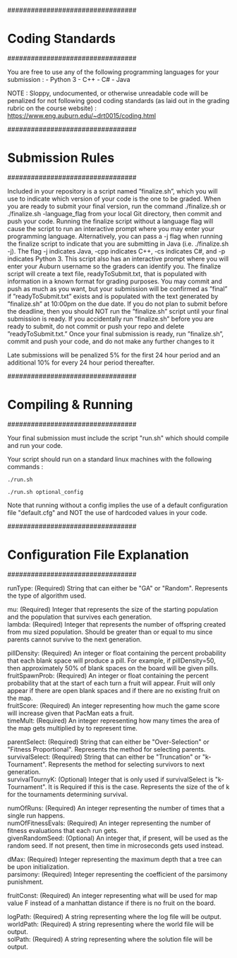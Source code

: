 #################################
#	Coding Standards	#
#################################

You are free to use any of the following programming languages for your submission :
	- Python 3
	- C++
	- C#
	- Java

NOTE : Sloppy, undocumented, or otherwise unreadable code will be penalized for not following good coding standards (as laid out in the grading rubric on the course website) : https://www.eng.auburn.edu/~drt0015/coding.html

#################################
#	Submission Rules	#
#################################

Included in your repository is a script named ”finalize.sh”, which you will use to indicate which version of your code is the one to be graded. When you are ready to submit your final version, run the command ./finalize.sh or ./finalize.sh -language_flag from your local Git directory, then commit and push your code. Running the finalize script without a language flag will cause the script to run an interactive prompt where you may enter your programming language. Alternatively, you can pass a -j flag when running the finalize script to indicate that you are submitting in Java (i.e. ./finalize.sh -j). The flag -j indicates Java, -cpp indicates C++, -cs indicates C#, and -p indicates Python 3. This script also has an interactive prompt where you will enter your Auburn username so the graders can identify you. The finalize script will create a text file, readyToSubmit.txt, that is populated with information in a known format for grading purposes. You may commit and push as much as you want, but your submission will be confirmed as ”final” if ”readyToSubmit.txt” exists and is populated with the text generated by ”finalize.sh” at 10:00pm on the due date. If you do not plan to submit before the deadline, then you should NOT run the ”finalize.sh” script until your final submission is ready. If you accidentally run ”finalize.sh” before you are ready to submit, do not commit or push your repo and delete ”readyToSubmit.txt.” Once your final submission is ready, run ”finalize.sh”, commit and push your code, and do not make any further changes to it

Late submissions will be penalized 5% for the first 24 hour period and an additional 10% for every 24 hour period thereafter.

#################################
#       Compiling & Running	#
#################################

Your final submission must include the script "run.sh" which should compile and run your code.

Your script should run on a standard linux machines with the following commands :
```
./run.sh
```
```
./run.sh optional_config
```
Note that running without a config implies the use of a default configuration file "default.cfg" and NOT the use of hardcoded values in your code.

#################################
# Configuration File Explanation #
#################################

runType: (Required) String that can either be "GA" or "Random". Represents the type of algorithm used.

mu: (Required) Integer that represents the size of the starting population and the population that survives each generation.\
lambda: (Required) Integer that represents the number of offspring created from mu sized population. Should be greater than or equal to mu since parents cannot survive to the next generation.

pillDensity: (Required) An integer or float containing the percent probability that each blank space will produce a pill. For example, if pillDensity=50, then approximately 50% of blank spaces on the board will be given pills.\
fruitSpawnProb: (Required) An integer or float containing the percent probability that at the start of each turn a fruit will appear. Fruit will only appear if there are open blank spaces and if there are no existing fruit on the map.\
fruitScore: (Required) An integer representing how much the game score will increase given that PacMan eats a fruit.\
timeMult: (Required) An integer representing how many times the area of the map gets multiplied by to represent time.

parentSelect: (Required) String that can either be "Over-Selection" or "Fitness Proportional". Represents the method for selecting parents.\
survivalSelect: (Required) String that can either be "Truncation" or "k-Tournament". Represents the method for selecting survivors to next generation.\
survivalTournyK: (Optional) Integer that is only used if survivalSelect is "k-Tournament". It is Required if this is the case. Represents the size of the of k for the tournaments determining survival.

numOfRuns: (Required) An integer representing the number of times that a single run happens.\
numOfFitnessEvals: (Required) An integer representing the number of fitness evaluations that each run gets.\
givenRandomSeed: (Optional) An integer that, if present, will be used as the random seed. If not present, then time in microseconds gets used instead.

dMax: (Required) Integer representing the maximum depth that a tree can be upon initialization.\
parsimony: (Required) Integer representing the coefficient of the parsimony punishment.

fruitConst: (Required) An integer representing what will be used for map value F instead of a manhattan distance if there is no fruit on the board.

logPath: (Required) A string representing where the log file will be output.\
worldPath: (Required) A string representing where the world file will be output.\
solPath: (Required) A string representing where the solution file will be output.
